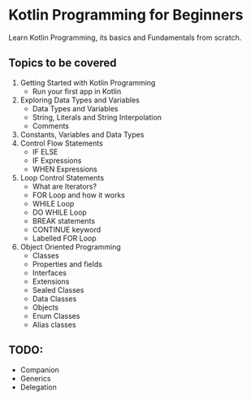 # Kotlin Programming for Beginners
Learn Kotlin Programming, its basics and Fundamentals from scratch.

## Topics to be covered

1. Getting Started with Kotlin Programming
    - Run your first app in Kotlin
2. Exploring Data Types and Variables
    - Data Types and Variables
    - String, Literals and String Interpolation
    - Comments
3. Constants, Variables and Data Types
4. Control Flow Statements
    - IF ELSE
    - IF Expressions
    - WHEN Expressions
5. Loop Control Statements
    - What are Iterators?
    - FOR Loop and how it works
    - WHILE Loop
    - DO WHILE Loop
    - BREAK statements
    - CONTINUE keyword
    - Labelled FOR Loop
7. Object Oriented Programming
    - Classes
    - Properties and fields
    - Interfaces
    - Extensions
    - Sealed Classes
    - Data Classes
    - Objects
    - Enum Classes
    - Alias classes


## TODO:

- Companion
- Generics
- Delegation
